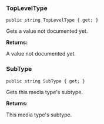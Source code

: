 ﻿### TopLevelType

    public string TopLevelType { get; }

Gets a value not documented yet.

<b>Returns:</b>

A value not documented yet.

### SubType

    public string SubType { get; }

Gets this media type's subtype.

<b>Returns:</b>

This media type's subtype.


